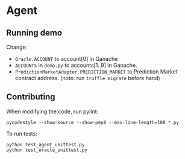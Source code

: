 # Agent

## Running demo
Change:
 - `Oracle.ACCOUNT` to account[0] in Ganache
 - `ACCOUNTS` in `demo.py` to accounts[1..9] in Ganache.
 - `PredictionMarketAdapter.PREDICTION_MARKET` to Prediction Market contract address. (note: run `truffle migrate` before hand)

## Contributing
When modifying the code, run pylint:
```
pycodestyle --show-source --show-pep8 --max-line-length=100 *.py
```

To run tests:
```
python test_agent_unittest.py
python test_oracle_unittest.py
```
